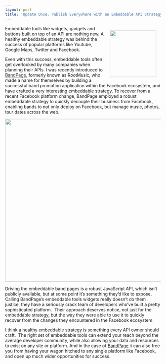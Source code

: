 ```yaml
---
layout: post
title: 'Update Once, Publish Everywhere with an Embeddable API Strategy'
---
```

<p><a title="BandPage" href="http://www.bandpage.com/"><img style="padding: 15px;" src="http://kinlane-productions.s3.amazonaws.com/api-evangelist/bandpage/BandPage-Logo-1.png" alt="" width="150" align="right" /></a></p>
<p>Embeddable tools like widgets, gadgets and buttons built on top of an API are nothing new. A healthy embeddable strategy was behind the success of popular platforms like Youtube, Google Maps, Twitter and Facebook.</p>
<p>Even with this success, embeddable tools often get overlooked by many companies when planning their APIs.   I was recently introduced to <a title="BandPage" href="http://www.bandpage.com/">BandPage</a>, formerly known as RootMusic, who made a name for themselves by building a successful band promotion application within the Facebook ecosystem, and have crafted a very interesting embeddable strategy. To recover from a recent Facebook platform change, BandPage employed a robust embeddable strategy to quickly decouple their business from Facebook, enabling bands to not only deploy on Facebook, but manage music, photos, tour dates across the web.</p>
<p><img style="display: block; margin-left: auto; margin-right: auto;" src="http://kinlane-productions.s3.amazonaws.com/api-evangelist/bandpage/BandPage-Update-Once-Publish-Everwhere.png" alt="" width="525" /></p>
<p>Driving the embeddable band pages is a robust JavaScript API, which isn&rsquo;t publicly available, but at some point it&rsquo;s something they&rsquo;d like to expose.  Calling BandPage&rsquo;s embeddable tools widgets really doesn&rsquo;t do them justice, they have a seriously crack team of developers who&rsquo;ve built a pretty sophisticated platform. &nbsp;Their approach deserves notice, not just for the embeddable strategy, but the way they were able to use it to quickly recover from the changes they encountered in the Facebook ecosystem.</p>
<p>I think a healthy embeddable strategy is something every API owner should craft. &nbsp;The right set of embeddable tools can extend your reach beyond the average developer community, while also allowing your data and resources to exist on any site or platform.   And in the case of <a title="BandPage" href="http://www.bandpage.com/">BandPage</a> it can also free you from having your wagon hitched to any single platform like Facebook, and open up much wider opportunities for success.</p>